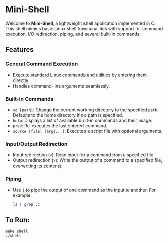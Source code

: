 # Mini-Shell

Welcome to **Mini-Shell**, a lightweight shell application implemented in C. This shell mimics basic Linux shell functionalities with support for command execution, I/O redirection, piping, and several built-in commands.

## Features

### General Command Execution
- Execute standard Linux commands and utilities by entering them directly.
- Handles command-line arguments seamlessly.

### Built-In Commands
- `cd [path]`: Change the current working directory to the specified `path`. Defaults to the home directory if no path is specified.
- `help`: Displays a list of available built-in commands and their usage.
- `prev`: Re-executes the last entered command.
- `source [file] [args...]`: Executes a script file with optional arguments.

### Input/Output Redirection
- Input redirection (`<`): Read input for a command from a specified file.
- Output redirection (`>`): Write the output of a command to a specified file, overwriting its contents.

### Piping
- Use `|` to pipe the output of one command as the input to another. For example:
  ```bash
  ls | grep .c
  ```
## To Run:
```
make shell
./shell
```

